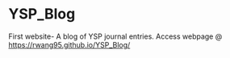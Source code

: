 # YSP_Blog
First website- A blog of YSP journal entries. Access webpage @ https://rwang95.github.io/YSP_Blog/
